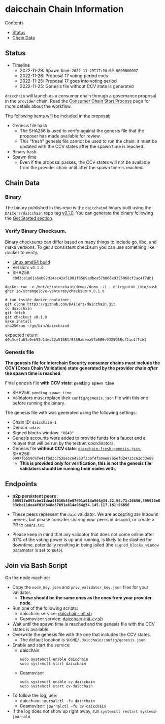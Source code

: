 # daicchain Chain Information

Contents

* [Status](#status)
* [Chain Data](#chain-data)

## Status

* Timeline
  * 2022-11-29: Spawn time: `2022-11-29T17:00:00.000000000Z`
  * 2022-11-26: Proposal 17 voting period ends
  * 2022-11-25: Proposal 17 goes into voting period
  * 2022-11-25: Genesis file without CCV state is generated

`daicchain` will launch as a consumer chain through a governance proposal in the `provider` chain. Read the [Consumer Chain Start Process](/docs/Consumer-Chain-Start-Process.md) page for more details about the workflow.

The following items will be included in the proposal:
* Genesis file hash
  * The SHA256 is used to verify against the genesis file that the proposer has made available for review.
  * This "fresh" genesis file cannot be used to run the chain: it must be updated with the CCV states after the spawn time is reached.
* Binary hash
* Spawn time
  * Even if the proposal passes, the CCV states will not be available from the provider chain until after the spawn time is reached.

## Chain Data

### Binary

The binary published in this repo is the `daicchaind` binary built using the `DAICers/daicchain` repo tag [v0.1.0](https://github.com/DAICers/daicchain/releases/tag/v0.1.0). You can generate the binary following the [Get Started section](https://github.com/strange-ventures/daicchain/tree/v0.1.0#get-started). 

### Verify Binary Checksum.
Binary checksums can differ based on many things to include go, libc, and make versions. To get a consistent checksum you can use something like docker to verify.

  * [Linux amd64 build](daicchaind)
  * Version: `v0.1.0`
  * SHA256: `d0d3ce1a61a6eb92d14ec42a51081f8589adbea57b086e9325968cf2ac4f7db1`

  ```
  docker run -v /mnt/e/interchain/demo:/demo -it --entrypoint /bin/bash ghcr.io/strangelove-ventures/checksum:v.0.1.0
  ```
  ```
  # run inside docker container.
  git clone https://github.com/DAICers/daicchain.git
  cd daicchain
  git fetch
  git checkout v0.1.0
  make install
  sha256sum ~/go/bin/daicchaind
  ```
  expected return `d0d3ce1a61a6eb92d14ec42a51081f8589adbea57b086e9325968cf2ac4f7db1`

### Genesis file

**The genesis file for Interchain Security consumer chains must include the CCV (Cross Chain Validation) state generated by the provider chain _after_ the spawn time is reached.**

Final genesis file **with CCV state**: **`pending spawn time`**
- SHA256: `pending spawn time`
- Validators must replace their `config/genesis.json` file with this one before running the binary.

The genesis file with was generated using the following settings:

* Chain ID: `daicchain-1`
* Denom: `udaic`
* Signed blocks window: `"8640"`
* Genesis accounts were added to provide funds for a faucet and a relayer that will be run by the testnet coordinators.
* Genesis file **without CCV state**: [`daicchain-fresh-genesis.json`](daicchain-fresh-genesis.json), SHA256: `0997f6559dafe41f0d3c7528e5c64253f3cef4fa0ee87b5efd24725c62d33e89`
  * **This is provided only for verification, this is not the genesis file validators should be running their nodes with.**

## Endpoints

* **p2p persistent peers : `595923e093cbe11dea4f816b48e87691a614a964@34.82.58.71:26656,595923e093cbe11dea4f816b48e87691a614a964@34.145.117.181:26656`**
* These peers represent the `daic` validator. We are accepting `250` inbound peeers, but please consider sharing your peers in discord, or create a PR to [`peers.txt`](peers.txt)

* Please keep in mind that any validator that does not come online after 67% of the voting power is up and running, is likely to be slashed for downtime, potentially resulting in being jailed (the `signed_blocks_window` parameter is set to `8640`).

## Join via Bash Script

On the node machine:
- Copy the `node_key.json` and `priv_validator_key.json` files for your validator.
  - **These should be the same ones as the ones from your provider node**.
- Run one of the following scripts:
  - daicchain service: [daicchain-init.sh](daicchain-init.sh)
  - Cosmovisor service: [daicchain-init-cv.sh](daicchain-init-cv.sh)
- Wait until the spawn time is reached and the genesis file with the CCV states is available.
- Overwrite the genesis file with the one that includes the CCV states.
  - The default location is `$HOME/.daicchain/config/genesis.json`.
- Enable and start the service:
  - daicchain
    ```
    sudo systemctl enable daicchain
    sudo systemctl start daicchain
    ```
  - Cosmovisor
    ```
    sudo systemctl enable cv-daicchain
    sudo systemctl start cv-daicchain
    ```
- To follow the log, use:
  - daicchain: `journalctl -fu daicchain`
  - Cosmovisor: `journalctl -fu cv-daicchain`
- If the log does not show up right away, run `systemctl restart systemd-journald`.
